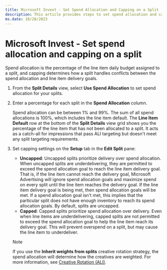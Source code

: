 ```yaml
---
title: Microsoft Invest - Set Spend Allocation and Capping on a Split
description: This article provides steps to set spend allocation and capping on a split. Uncapped splits prioritize delivery over spend allocation.
ms.date: 10/28/2023
---
```


# Microsoft Invest - Set spend allocation and capping on a split

Spend allocation is the percentage of the line item daily budget assigned to a split, and capping determines how a split handles conflicts between the spend allocation and line item delivery goals.

1. From the **Split Details** view, select **Use Spend Allocation** to set spend allocation for your splits.
1. Enter a percentage for each split in the **Spend Allocation** column.

   Spend allocation can be between 1% and 99%. The sum of all spend allocations is 100%, which includes the line item default. The **Line Item Default** row at the bottom of the **Split Details** view grid shows you the percentage of the line item that has not been allocated to a split. It acts as a catch-all for impressions that pass ALI targeting but doesn't meet any split targeting requirements.
1. Set capping settings on the **Setup** tab in the **Edit Split** pane:
    - **Uncapped**: Uncapped splits prioritize delivery over spend allocation. When uncapped splits are underdelivering, they are permitted to exceed the spend allocation goal to reach the line item delivery goal. That is, if the line item cannot reach the delivery goal, Microsoft Advertising will ignore spend allocation goals and maximize spend on every split until the line item reaches the delivery goal. If the line item delivery goal is being met, then spend allocation goals will be met. If a spend allocation goal isn't met, this implies that the particular split does not have enough inventory to reach its spend allocation goals. By default, splits are uncapped.
    - **Capped**: Capped splits prioritize spend allocation over delivery. Even when line items are underdelivering, capped splits are not permitted to exceed the spend allocation goal to help the line item reach its delivery goal. This will prevent overspend on a split, but may cause the line item to underdeliver.
  
    > [!NOTE]
    > If you use the **Inherit weights from splits** creative rotation strategy, the spend allocation will determine how
    the creatives are weighted. For more information, see [Creative Rotation (ALI)](./creative-rotation-ali.md).
